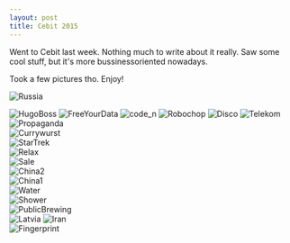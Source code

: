 ```yaml
---
layout: post
title: Cebit 2015
---
```

Went to Cebit last week.
Nothing much to write about it really. Saw some cool stuff, but it's more bussinessoriented nowadays.

Took a few pictures tho. Enjoy!


![Russia](http://arghh.github.io/images/cebit/1.jpg)

![HugoBoss](http://arghh.github.io/images/cebit/2.jpg)
![FreeYourData](http://arghh.github.io/images/cebit/3.jpg)
![code_n](http://arghh.github.io/images/cebit/4.jpg)
![Robochop](http://arghh.github.io/images/cebit/5.jpg)
![Disco](http://arghh.github.io/images/cebit/6.jpg)
![Telekom](http://arghh.github.io/images/cebit/7.jpg)
![Propaganda](http://arghh.github.io/images/cebit/8.jpg)  
![Currywurst](http://arghh.github.io/images/cebit/9.jpg)  
![StarTrek](http://arghh.github.io/images/cebit/10.jpg)  
![Relax](http://arghh.github.io/images/cebit/11.jpg)  
![Sale](http://arghh.github.io/images/cebit/12.jpg)  
![China2](http://arghh.github.io/images/cebit/13.jpg)  
![China1](http://arghh.github.io/images/cebit/14.jpg)  
![Water](http://arghh.github.io/images/cebit/15.jpg)  
![Shower](http://arghh.github.io/images/cebit/16.jpg)  
![PublicBrewing](http://arghh.github.io/images/cebit/17.jpg)  
![Latvia](http://arghh.github.io/images/cebit/18.jpg) 
![Iran](http://arghh.github.io/images/cebit/19.jpg)  
![Fingerprint](http://arghh.github.io/images/cebit/20.jpg)
